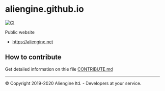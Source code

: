 # aliengine.github.io

[![CI](https://github.com/aliengine/aliengine.github.io/workflows/CI/badge.svg)](https://github.com/aliengine/aliengine.github.io/actions)

Public website

* https://aliengine.net

## How to contribute

Get detailed information on thie file [CONTRIBUTE.md](CONTRIBUTE.md)

----

© Copyright 2019-2020 Aliengine ltd. - Developers at your service.
